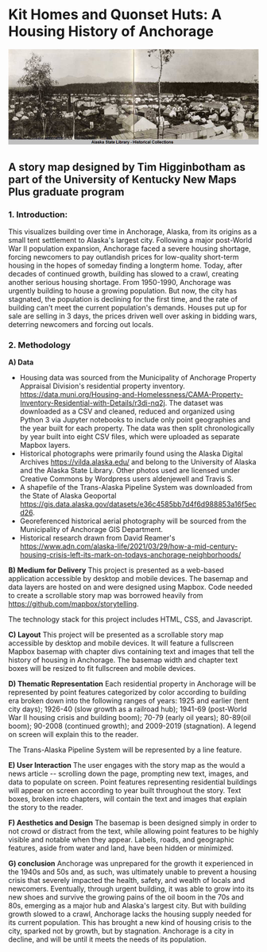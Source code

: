 # Kit Homes and Quonset Huts: A Housing History of Anchorage

![Anchorage as a Tent City](src/data/images/tentcity.jpg?raw=true "Anchorage as a Tent City")

## A story map designed by Tim Higginbotham as part of the University of Kentucky New Maps Plus graduate program

### 1. Introduction:

This visualizes building over time in Anchorage, Alaska, from its origins as a small tent settlement to Alaska's largest city. Following a major post-World War II population expansion, Anchorage faced a severe housing shortage, forcing newcomers to pay outlandish prices for low-quality short-term housing in the hopes of someday finding a longterm home. Today, after decades of continued growth, building has slowed to a crawl, creating another serious housing shortage. From 1950-1990, Anchorage was urgently building to house a growing population. But now, the city has stagnated, the population is declining for the first time, and the rate of building can't meet the current population's demands. Houses put up for sale are selling in 3 days, the prices driven well over asking in bidding wars, deterring newcomers and forcing out locals.

### 2. Methodology

**A) Data**

- Housing data was sourced from the Municipality of Anchorage Property Appraisal Division's residential property inventory. https://data.muni.org/Housing-and-Homelessness/CAMA-Property-Inventory-Residential-with-Details/r3di-nq2j. The dataset was downloaded as a CSV and cleaned, reduced and organized using Python 3 via Jupyter notebooks to include only point geographies and the year built for each property. The data was then split chronologically by year built into eight CSV files, which were uploaded as separate Mapbox layers.
- Historical photographs were primarily found using the Alaska Digital Archives https://vilda.alaska.edu/ and belong to the University of Alaska and the Alaska State Library. Other photos used are licensed under Creative Commons by Wordpress users aldenjewell and Travis S.
- A shapefile of the Trans-Alaska Pipeline System was downloaded from the State of Alaska Geoportal https://gis.data.alaska.gov/datasets/e36c4585bb7d4f6d988853a16f5ecd26.
- Georeferenced historical aerial photography will be sourced from the Municipality of Anchorage GIS Department.
- Historical research drawn from David Reamer's https://www.adn.com/alaska-life/2021/03/29/how-a-mid-century-housing-crisis-left-its-mark-on-todays-anchorage-neighborhoods/

**B) Medium for Delivery**
This project is presented as a web-based application accessible by desktop and mobile devices. The basemap and data layers are hosted on and were designed using Mapbox. Code needed to create a scrollable story map was borrowed heavily from https://github.com/mapbox/storytelling.

The technology stack for this project includes HTML, CSS, and Javascript.

**C) Layout**
This project will be presented as a scrollable story map accessible by desktop and mobile devices. It will feature a fullscreen Mapbox basemap with chapter divs containing text and images that tell the history of housing in Anchorage. The basemap width and chapter text boxes will be resized to fit fullscreen and mobile devices.

**D) Thematic Representation**
Each residential property in Anchorage will be represented by point features categorized by color according to building era broken down into the following ranges of years: 1925 and earlier (tent city days); 1926-40 (slow growth as a railroad hub); 1941-69 (post-World War II housing crisis and building boom); 70-79 (early oil years); 80-89(oil boom); 90-2008 (continued growth); and 2009-2019 (stagnation). A legend on screen will explain this to the reader.

The Trans-Alaska Pipeline System will be represented by a line feature.

**E) User Interaction**
The user engages with the story map as the would a news article -- scrolling down the page, prompting new text, images, and data to populate on screen. Point features representing residential buildings will appear on screen according to year built throughout the story. Text boxes, broken into chapters, will contain the text and images that explain the story to the reader.

**F) Aesthetics and Design**
The basemap is been designed simply in order to not crowd or distract from the text, while allowing point features to be highly visible and notable when they appear. Labels, roads, and geographic features, aside from water and land, have been hidden or minimized.

**G) conclusion**
Anchorage was unprepared for the growth it experienced in the 1940s and 50s and, as such, was ultimately unable to prevent a housing crisis that severely impacted the health, safety, and wealth of locals and newcomers. Eventually, through urgent building, it was able to grow into its new shoes and survive the growing pains of the oil boom in the 70s and 80s, emerging as a major hub and Alaska's largest city. But with building growth slowed to a crawl, Anchorage lacks the housing supply needed for its current population. This has brought a new kind of housing crisis to the city, sparked not by growth, but by stagnation. Anchorage is a city in decline, and will be until it meets the needs of its population.
